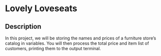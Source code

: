 # Lovely Loveseats

## Description

In this project, we will be storing the names and prices of a furniture store’s catalog in variables. 
You will then process the total price and item list of customers, printing them to the output terminal.
